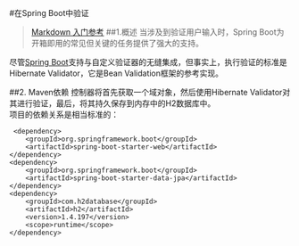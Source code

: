#在Spring Boot中验证
> [Markdown 入门参考](http://xianbai.me/learn-md/index.html )
##1.概述
当涉及到验证用户输入时，Spring Boot为开箱即用的常见但关键的任务提供了强大的支持。

尽管[Spring Boot](https://www.baeldung.com/spring-boot-bean-validation )支持与自定义验证器的无缝集成，但事实上，执行验证的标准是Hibernate Validator，它是Bean Validation框架的参考实现。

##2. Maven依赖
控制器将首先获取一个域对象，然后使用Hibernate Validator对其进行验证，最后，将其持久保存到内存中的H2数据库中。  
项目的依赖关系是相当标准的：
        
     <dependency>
        <groupId>org.springframework.boot</groupId>
        <artifactId>spring-boot-starter-web</artifactId>
    </dependency>
    <dependency> 
        <groupId>org.springframework.boot</groupId>
        <artifactId>spring-boot-starter-data-jpa</artifactId>
    </dependency> 
    <dependency> 
        <groupId>com.h2database</groupId> 
        <artifactId>h2</artifactId>
        <version>1.4.197</version> 
        <scope>runtime</scope>
    </dependency>